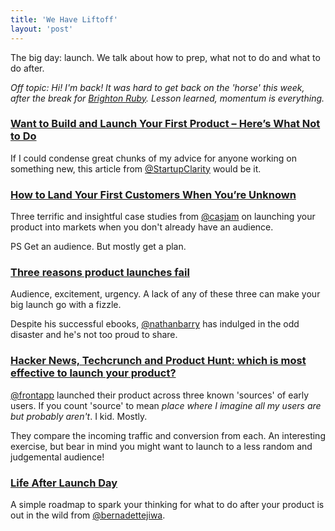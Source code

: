 ```yaml
---
title: 'We Have Liftoff'
layout: 'post'
---
```


The big day: launch. We talk about how to prep, what not to do and what to do after.

_Off topic: Hi! I'm back! It was hard to get back on the 'horse' this week, after the break for [Brighton Ruby](http://brightonruby.com). Lesson learned, momentum is everything._


### [Want to Build and Launch Your First Product – Here’s What Not to Do](http://www.startupclarity.com/blog/launch-first-product-what-not-to-do/)

If I could condense great chunks of my advice for anyone working on something new, this article from [@StartupClarity](https://twitter.com/StartupClarity) would be it.


### [How to Land Your First Customers When You’re Unknown](http://casjam.com/your-first-customers/)

Three terrific and insightful case studies from [@casjam](http://twitter.com/casjam) on launching your product into markets when you don't already have an audience.

PS Get an audience. But mostly get a plan.


### [Three reasons product launches fail](http://nathanbarry.com/launchfail/)

Audience, excitement, urgency. A lack of any of these three can make your big launch go with a fizzle.

Despite his successful ebooks, [@nathanbarry](http://twitter.com/nathanbarry) has indulged in the odd disaster and he's not too proud to share.


### [Hacker News, Techcrunch and Product Hunt: which is most effective to launch your product?](http://blog.frontapp.com/hacker-news-techcrunch-and-product-hunt-which-is-most-effective-to-launch-your-product-2/)

[@frontapp](http://twitter.com/frontapp) launched their product across three known 'sources' of early users. If you count 'source' to mean _place where I imagine all my users are but probably aren't_. I kid. Mostly.

They compare the incoming traffic and conversion from each. An interesting exercise, but bear in mind you might want to launch to a less random and judgemental audience!


### [Life After Launch Day](http://thestoryoftelling.com/after-launch-day-one-page-marketing-plan/)

A simple roadmap to spark your thinking for what to do after your product is out in the wild from [@bernadettejiwa](https://twitter.com/bernadettejiwa).
